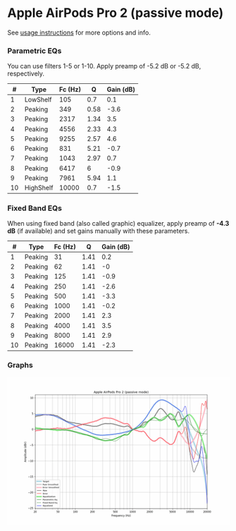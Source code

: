 # Apple AirPods Pro 2 (passive mode)
See [usage instructions](https://github.com/jaakkopasanen/AutoEq#usage) for more options and info.

### Parametric EQs
You can use filters 1-5 or 1-10. Apply preamp of -5.2 dB or -5.2 dB, respectively.

|   # | Type      |   Fc (Hz) |    Q |   Gain (dB) |
|-----|-----------|-----------|------|-------------|
|   1 | LowShelf  |       105 | 0.7  |         0.1 |
|   2 | Peaking   |       349 | 0.58 |        -3.6 |
|   3 | Peaking   |      2317 | 1.34 |         3.5 |
|   4 | Peaking   |      4556 | 2.33 |         4.3 |
|   5 | Peaking   |      9255 | 2.57 |         4.6 |
|   6 | Peaking   |       831 | 5.21 |        -0.7 |
|   7 | Peaking   |      1043 | 2.97 |         0.7 |
|   8 | Peaking   |      6417 | 6    |        -0.9 |
|   9 | Peaking   |      7961 | 5.94 |         1.1 |
|  10 | HighShelf |     10000 | 0.7  |        -1.5 |

### Fixed Band EQs
When using fixed band (also called graphic) equalizer, apply preamp of **-4.3 dB** (if available) and set gains manually with these parameters.

|   # | Type    |   Fc (Hz) |    Q |   Gain (dB) |
|-----|---------|-----------|------|-------------|
|   1 | Peaking |        31 | 1.41 |         0.2 |
|   2 | Peaking |        62 | 1.41 |        -0   |
|   3 | Peaking |       125 | 1.41 |        -0.9 |
|   4 | Peaking |       250 | 1.41 |        -2.6 |
|   5 | Peaking |       500 | 1.41 |        -3.3 |
|   6 | Peaking |      1000 | 1.41 |        -0.2 |
|   7 | Peaking |      2000 | 1.41 |         2.3 |
|   8 | Peaking |      4000 | 1.41 |         3.5 |
|   9 | Peaking |      8000 | 1.41 |         2.9 |
|  10 | Peaking |     16000 | 1.41 |        -2.3 |

### Graphs
![](./Apple%20AirPods%20Pro%202%20(passive%20mode).png)
